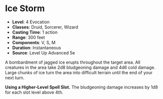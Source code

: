 # Ice Storm

- **Level**: 4 Evocation
- **Classes**: Druid, Sorcerer, Wizard
- **Casting Time**: 1 action
- **Range**: 300 feet
- **Components**: V, S, M
- **Duration**: Instantaneous
- **Source**: Level Up Advanced 5e

A bombardment of jagged ice erupts throughout the target area. All creatures in the area take 2d8 bludgeoning damage and 4d6 cold damage. Large chunks of ice turn the area into difficult terrain until the end of your next turn.

**Using a Higher-Level Spell Slot.** The bludgeoning damage increases by 1d8 for each slot level above 4th.
